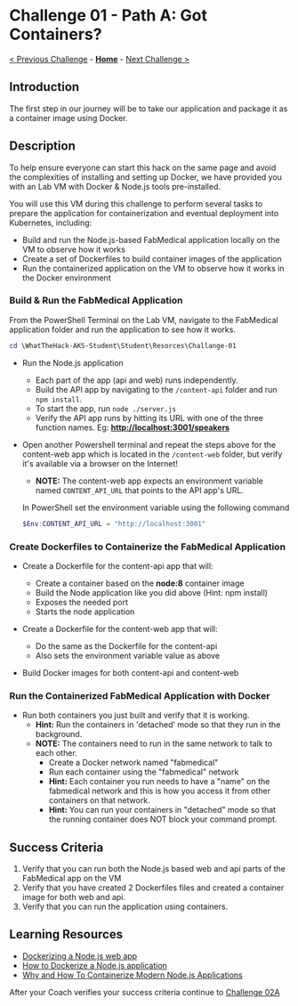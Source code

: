 # Challenge 01 - Path A: Got Containers?

[< Previous Challenge](./Challenge-01.md) - **[Home](../README.md)** - [Next Challenge >](./Challenge-02A.md)

## Introduction

The first step in our journey will be to take our application and package it as a container image using Docker.

## Description

To help ensure everyone can start this hack on the same page and avoid the complexities of installing and setting up Docker, we have provided you with an Lab VM with Docker & Node.js tools pre-installed.

You will use this VM during this challenge to perform several tasks to prepare the application for containerization and eventual deployment into Kubernetes, including:
- Build and run the Node.js-based FabMedical application locally on the VM to observe how it works
- Create a set of Dockerfiles to build container images of the application
- Run the containerized application on the VM to observe how it works in the Docker environment


### Build & Run the FabMedical Application

From the PowerShell Terminal on the Lab VM, navigate to the FabMedical application folder and run the application to see how it works.

```PowerShell
cd \WhatTheHack-AKS-Student\Student\Resorces\Challange-01
```


- Run the Node.js application
	- Each part of the app (api and web) runs independently.
	- Build the API app by navigating to the `/content-api` folder and run `npm install`.
	- To start the app, run `node ./server.js`
	- Verify the API app runs by hitting its URL with one of the three function names. Eg: **<http://localhost:3001/speakers>**
- Open another Powershell terminal and repeat the steps above for the content-web app which is located in the `/content-web` folder, but verify it's available via a browser on the Internet!
	- **NOTE:** The content-web app expects an environment variable named `CONTENT_API_URL` that points to the API app's URL. 

	In PowerShell set the environment variable using the following command
	```PowerShell
	$Env:CONTENT_API_URL = "http://localhost:3001"
	```

### Create Dockerfiles to Containerize the FabMedical Application

- Create a Dockerfile for the content-api app that will:
	- Create a container based on the **node:8** container image
	- Build the Node application like you did above (Hint: npm install)
	- Exposes the needed port
	- Starts the node application

- Create a Dockerfile for the content-web app that will:
	- Do the same as the Dockerfile for the content-api
	- Also sets the environment variable value as above

- Build Docker images for both content-api and content-web

### Run the Containerized FabMedical Application with Docker

- Run both containers you just built and verify that it is working. 
	- **Hint:** Run the containers in 'detached' mode so that they run in the background.
	- **NOTE:** The containers need to run in the same network to talk to each other. 
		- Create a Docker network named "fabmedical"
		- Run each container using the "fabmedical" network
		- **Hint:** Each container you run needs to have a "name" on the fabmedical network and this is how you access it from other containers on that network.
		- **Hint:** You can run your containers in "detached" mode so that the running container does NOT block your command prompt.


## Success Criteria

1. Verify that you can run both the Node.js based web and api parts of the FabMedical app on the VM
2. Verify that you have created 2 Dockerfiles files and created a container image for both web and api.
3. Verify that you can run the application using containers.

## Learning Resources

- [Dockerizing a Node.js web app](https://nodejs.org/en/docs/guides/nodejs-docker-webapp/)
- [How to Dockerize a Node.js application](https://buddy.works/guides/how-dockerize-node-application)
- [Why and How To Containerize Modern Node.js Applications](https://www.cuelogic.com/blog/why-and-how-to-containerize-modern-nodejs-applications)


After your Coach verifies your success criteria continue to [Challenge 02A](./Challenge-02A.md)